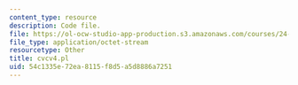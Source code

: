 ```yaml
---
content_type: resource
description: Code file.
file: https://ol-ocw-studio-app-production.s3.amazonaws.com/courses/24-964-topics-in-phonology-fall-2004/54c1335e72ea8115f8d5a5d8886a7251_cvcv4.pl
file_type: application/octet-stream
resourcetype: Other
title: cvcv4.pl
uid: 54c1335e-72ea-8115-f8d5-a5d8886a7251
---
```

